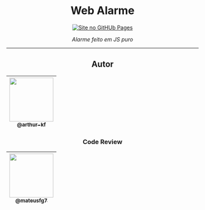 <div align="center">

# Web Alarme
[![Site no GitHUb Pages](https://img.shields.io/static/v1?label=Alarme&message=GithubPages&color=black&style=for-the-badge)](https://arthur-kf.github.io/Alarme/)

_Alarme feito em JS puro_ 


---

## Autor
| [<img src="https://avatars1.githubusercontent.com/u/58111874?v=4" width=115><br><sub>@arthur-kf</sub>](https://github.com/arthur-kf)|
| :---: |
### Code Review
| [<img src="https://avatars1.githubusercontent.com/u/40613276?v=4" width=115><br><sub>@mateusfg7</sub>](https://github.com/mateusfg7) |
| :---: |

</div>
